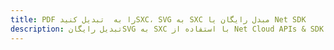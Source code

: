 ---title: PDF را به  تبدیل کنیدSXC، SVG به SXC مبدل رایگان یا Net SDKdescription: تبدیل رایگانSVG به SXC با استفاده از Net Cloud APIs & SDK همچنین اسناد PDF را در Cloud ایجاد، ویرایش و رندر کنید.---
